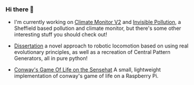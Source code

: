 ### Hi there 👋

-  I'm currently working on [Climate Monitor V2](https://github.com/dambem/ClimateMonitorV2) and [Invisible Pollution](https://github.com/dambem/Invisible-Pollution-Unity), a Sheffield based pollution and climate monitor, but there's some other interesting stuff you should check out!

- [Dissertation](https://github.com/dambem/diss-quad-gait) a novel approach to robotic locomotion based on using real evolutionary principles, as well as a recreation of Central Pattern Generators, all in pure python! 

- [Conway's Game Of Life on the Sensehat](https://github.com/dambem/gameoflife_sensehat) A small, lightweight implementation of conway's game of life on a Raspberry Pi. 
<!--
**dambem/dambem** is a ✨ _special_ ✨ repository because its `README.md` (this file) appears on your GitHub profile.

Here are some ideas to get you started:

- 🔭 I’m currently working on ...
- 🌱 I’m currently learning ...
- 👯 I’m looking to collaborate on ...
- 🤔 I’m looking for help with ...
- 💬 Ask me about ...
- 📫 How to reach me: ...
- 😄 Pronouns: ...
- ⚡ Fun fact: ...
-->
